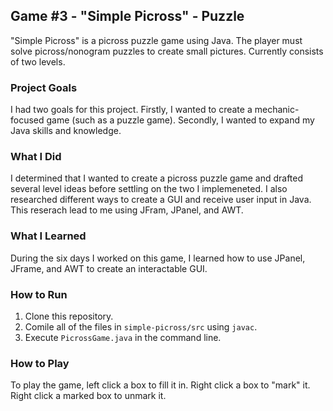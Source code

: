 ## Game #3 - "Simple Picross" - Puzzle
"Simple Picross" is a picross puzzle game using Java. The player must solve picross/nonogram puzzles to create small pictures. Currently consists of two levels.
### Project Goals
I had two goals for this project. Firstly, I wanted to create a mechanic-focused game (such as a puzzle game). Secondly, I wanted to expand my Java skills and knowledge.
### What I Did
I determined that I wanted to create a picross puzzle game and drafted several level ideas before settling on the two I implemeneted. I also researched different ways to create a GUI and receive user input in Java. This reserach lead to me using JFram, JPanel, and AWT.
### What I Learned
During the six days I worked on this game, I learned how to use JPanel, JFrame, and AWT to create an interactable GUI.
### How to Run
1. Clone this repository.
2. Comile all of the files in `simple-picross/src` using `javac`.
3. Execute `PicrossGame.java` in the command line.
### How to Play
To play the game, left click a box to fill it in. Right click a box to "mark" it. Right click a marked box to unmark it.
